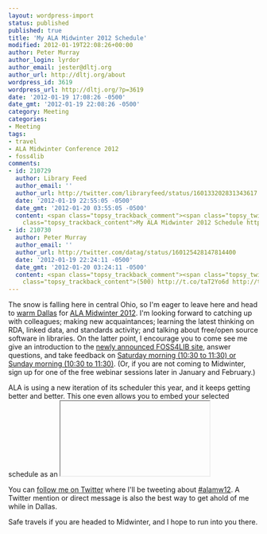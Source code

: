 ```yaml
---
layout: wordpress-import
status: published
published: true
title: 'My ALA Midwinter 2012 Schedule'
modified: 2012-01-19T22:08:26+00:00
author: Peter Murray
author_login: lyrdor
author_email: jester@dltj.org
author_url: http://dltj.org/about
wordpress_id: 3619
wordpress_url: http://dltj.org/?p=3619
date: '2012-01-19 17:08:26 -0500'
date_gmt: '2012-01-19 22:08:26 -0500'
category: Meeting
categories:
- Meeting
tags:
- travel
- ALA Midwinter Conference 2012
- foss4lib
comments:
- id: 210729
  author: Library Feed
  author_email: ''
  author_url: http://twitter.com/libraryfeed/status/160133202831343617
  date: '2012-01-19 22:55:05 -0500'
  date_gmt: '2012-01-20 03:55:05 -0500'
  content: <span class="topsy_trackback_comment"><span class="topsy_twitter_username"><span
    class="topsy_trackback_content">My ALA Midwinter 2012 Schedule http://t.co/h0cweuOz</span></span>
- id: 210730
  author: Peter Murray
  author_email: ''
  author_url: http://twitter.com/datag/status/160125428147814400
  date: '2012-01-19 22:24:11 -0500'
  date_gmt: '2012-01-20 03:24:11 -0500'
  content: <span class="topsy_trackback_comment"><span class="topsy_twitter_username"><span
    class="topsy_trackback_content">(500) http://t.co/taT2Yo6d http://t.co/kNWY3Bcy</span></span>
---
```

<p>The snow is falling here in central Ohio, so I'm eager to leave here and head to <a href="http://www.wunderground.com/q/zmw:75201.1.99999" title="Weather Forecast Dallas, TX | Dallas Weather | Wunderground">warm Dallas</a> for <a href="http://www.alamidwinter.org/" title="Homepage | ALA Midwinter 2012">ALA Midwinter 2012</a>.  I'm looking forward to catching up with colleagues; making new acquaintances; learning the latest thinking on RDA, linked data, and standards activity; and talking about free/open source software in libraries.  On the latter point, I encourage you to come see me give an introduction to the <a href="http://foss4lib.org/article/2012/jan/lyrasis-launches-foss4lib-provide-guidance-libraries-about-open-source-software" title="LYRASIS Launches FOSS4LIB to Provide Guidance to Libraries about Open Source Software | Library Open-Source Software Registry">newly announced FOSS4LIB site</a>, answer questions, and take feedback on <a href="http://foss4lib.org/content/learn-about-foss4lib-ala-midwinter" title="Learn about FOSS4LIB at ALA Midwinter | Library Open-Source Software Registry">Saturday morning (10:30 to 11:30) or Sunday morning (10:30 to 11:30)</a>.  (Or, if you are not coming to Midwinter, sign up for one of the free webinar sessions later in January and February.)</p>
<p>ALA is using a new iteration of its scheduler this year, and it keeps getting better and better.  This one even allows you to embed your selected schedule as an <iframe> on an arbitrary page.  So here is my schedule:</p>
<p><iframe src="http://alamw12.scheduler.ala.org/user/26508/schedule-embed" width="600" height="600"></iframe></p>
<p>You can <a target="_blank" href="https://twitter.com/intent/user?screen_name=DataG">follow me on <span style="background-image: url("//si0.twimg.com/images/dev/cms/intents/bird/bird_blue/bird_16_blue.png"); background-repeat: no-repeat; padding-left: 18px;">Twitter</span></a> where I'll be tweeting about <a href="https://twitter.com/#!/search/%23alamw12">#alamw12</a>.  A Twitter mention or direct message is also the best way to get ahold of me while in Dallas.</p>
<p>Safe travels if you are headed to Midwinter, and I hope to run into you there.</p>
